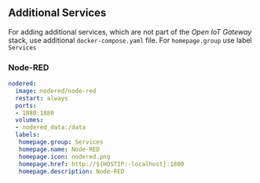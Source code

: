 ## Additional Services

For adding additional services, which are not part of the *Open IoT Gateway* stack, use additional `docker-compose.yaml` file. For `homepage.group` use label `Services`


### Node-RED

```yaml
nodered:
  image: nodered/node-red
  restart: always
  ports:
  - 1880:1880
  volumes:
  - nodered_data:/data
  labels:
   homepage.group: Services
   homepage.name: Node-RED
   homepage.icon: nodered.png
   homepage.href: http://${HOSTIP:-localhost}:1880
   homepage.description: Node-RED
```
